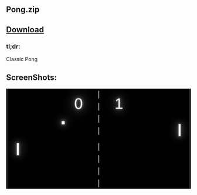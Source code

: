 ## Pong.zip

## <a href="https://github.com/MarcelvanDuijnDev/Unity_Builds/raw/main/Pong/Build%20Pong.rar"> Download </a>

### tl;dr:
Classic Pong

## ScreenShots:
<img align="center" src="https://raw.githubusercontent.com/MarcelvanDuijnDev/Unity_Builds/main/OtherFiles/ScreenShot_Pong_1.png">

